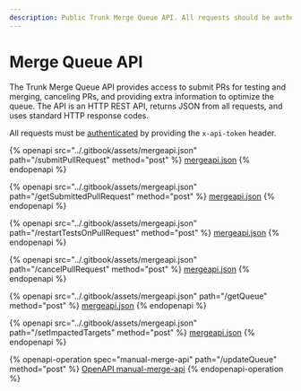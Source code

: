 ```yaml
---
description: Public Trunk Merge Queue API. All requests should be authenticated.
---
```


# Merge Queue API

The Trunk Merge Queue API provides access to submit PRs for testing and merging, canceling PRs, and providing extra information to optimize the queue. The API is an HTTP REST API, returns JSON from all requests, and uses standard HTTP response codes.

All requests must be [authenticated](../references/apis/#authentication) by providing the `x-api-token` header.



{% openapi src="../.gitbook/assets/mergeapi.json" path="/submitPullRequest" method="post" %}
[mergeapi.json](../.gitbook/assets/mergeapi.json)
{% endopenapi %}

{% openapi src="../.gitbook/assets/mergeapi.json" path="/getSubmittedPullRequest" method="post" %}
[mergeapi.json](../.gitbook/assets/mergeapi.json)
{% endopenapi %}

{% openapi src="../.gitbook/assets/mergeapi.json" path="/restartTestsOnPullRequest" method="post" %}
[mergeapi.json](../.gitbook/assets/mergeapi.json)
{% endopenapi %}

{% openapi src="../.gitbook/assets/mergeapi.json" path="/cancelPullRequest" method="post" %}
[mergeapi.json](../.gitbook/assets/mergeapi.json)
{% endopenapi %}

{% openapi src="../.gitbook/assets/mergeapi.json" path="/getQueue" method="post" %}
[mergeapi.json](../.gitbook/assets/mergeapi.json)
{% endopenapi %}

{% openapi src="../.gitbook/assets/mergeapi.json" path="/setImpactedTargets" method="post" %}
[mergeapi.json](../.gitbook/assets/mergeapi.json)
{% endopenapi %}

{% openapi-operation spec="manual-merge-api" path="/updateQueue" method="post" %}
[OpenAPI manual-merge-api](https://4401d86825a13bf607936cc3a9f3897a.r2.cloudflarestorage.com/gitbook-x-prod-openapi/raw/ef0b6658a709da6917f20852e67f77196a18741e382b998dd5258c6f4c1fc126.txt?X-Amz-Algorithm=AWS4-HMAC-SHA256&X-Amz-Content-Sha256=UNSIGNED-PAYLOAD&X-Amz-Credential=dce48141f43c0191a2ad043a6888781c%2F20251006%2Fauto%2Fs3%2Faws4_request&X-Amz-Date=20251006T204330Z&X-Amz-Expires=172800&X-Amz-Signature=70c102ca3da4ad8d08927221d4987fc177998deca5acf5be1dd172564f34f4b9&X-Amz-SignedHeaders=host&x-amz-checksum-mode=ENABLED&x-id=GetObject)
{% endopenapi-operation %}

